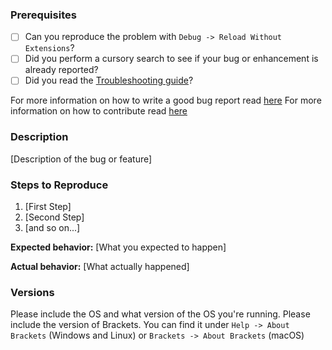 ### Prerequisites

* [ ] Can you reproduce the problem with `Debug -> Reload Without Extensions`?
* [ ] Did you perform a cursory search to see if your bug or enhancement is already reported?
* [ ] Did you read the [Troubleshooting guide](https://github.com/adobe/brackets/wiki/Troubleshooting)?

For more information on how to write a good bug report read [here](https://github.com/adobe/brackets/wiki/How-to-Report-an-Issue)
For more information on how to contribute read [here](https://github.com/adobe/brackets/blob/master/CONTRIBUTING.md)

### Description

[Description of the bug or feature]

### Steps to Reproduce

1. [First Step]
2. [Second Step]
3. [and so on...]

**Expected behavior:** [What you expected to happen]

**Actual behavior:** [What actually happened]

### Versions

Please include the OS and what version of the OS you're running.
Please include the version of Brackets. You can find it under `Help -> About Brackets` (Windows and Linux) or `Brackets -> About Brackets` (macOS)

